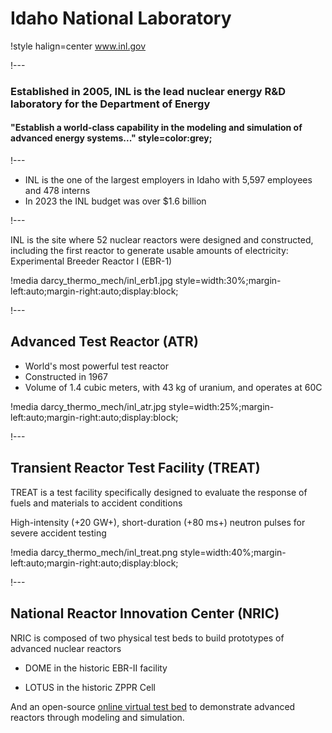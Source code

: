 # Idaho National Laboratory

!style halign=center
www.inl.gov

!---

### Established in 2005, INL is the lead nuclear energy R&D laboratory for the Department of Energy

#### "Establish a world-class capability in the modeling and simulation of advanced energy systems..." style=color:grey;

!---

- INL is the one of the largest employers in Idaho with 5,597 employees and 478 interns
- In 2023 the INL budget was over $1.6 billion

!---

INL is the site where 52 nuclear reactors were designed and constructed, including the
first reactor to generate usable amounts of electricity: Experimental Breeder Reactor I (EBR-1)

!media darcy_thermo_mech/inl_erb1.jpg style=width:30%;margin-left:auto;margin-right:auto;display:block;

!---

## Advanced Test Reactor (ATR)

- World's most powerful test reactor
- Constructed in 1967
- Volume of 1.4 cubic meters, with 43 kg of uranium, and operates at 60C

!media darcy_thermo_mech/inl_atr.jpg style=width:25%;margin-left:auto;margin-right:auto;display:block;

!---

## Transient Reactor Test Facility (TREAT)

TREAT is a test facility specifically designed to evaluate the response
of fuels and materials to accident conditions

High-intensity (+20 GW+), short-duration (+80 ms+) neutron pulses for severe accident testing

!media darcy_thermo_mech/inl_treat.png style=width:40%;margin-left:auto;margin-right:auto;display:block;

!---

## National Reactor Innovation Center (NRIC)

NRIC is composed of two physical test beds to build prototypes of advanced nuclear reactors

- DOME in the historic EBR-II facility

- LOTUS in the historic ZPPR Cell

And an open-source [online virtual test bed](https://mooseframework.inl.gov/virtual_test_bed)
to demonstrate advanced reactors through modeling and simulation.

